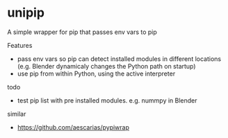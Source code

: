 # unipip
A simple wrapper for pip that passes env vars to pip

Features
- pass env vars so pip can detect installed modules in different locations (e.g. Blender dynamicaly changes the Python path on startup)
- use pip from within Python, using the active interpreter

todo
- test pip list with pre installed modules. e.g. nummpy in Blender

similar
- https://github.com/aescarias/pypiwrap 
